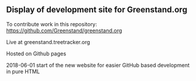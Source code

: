 ## Display of development site for Greenstand.org

To contribute work in this repository:
https://github.com/Greenstand/greenstand.org

Live at greenstand.treetracker.org

Hosted on Github pages

2018-06-01 start of the new website for easier GitHub based development in pure HTML
